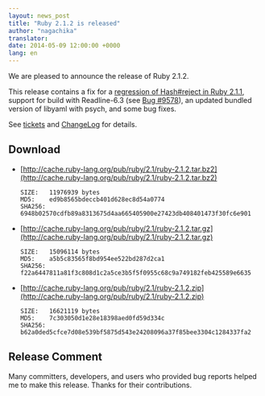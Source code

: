 ```yaml
---
layout: news_post
title: "Ruby 2.1.2 is released"
author: "nagachika"
translator:
date: 2014-05-09 12:00:00 +0000
lang: en
---
```


We are pleased to announce the release of Ruby 2.1.2.

This release contains a fix for a
[regression of Hash#reject in Ruby 2.1.1](https://www.ruby-lang.org/en/news/2014/03/10/regression-of-hash-reject-in-ruby-2-1-1/),
support for build with Readline-6.3
(see [Bug #9578](https://bugs.ruby-lang.org/issues/9578)),
an updated bundled version of libyaml with psych, and some bug fixes.

See [tickets](https://bugs.ruby-lang.org/projects/ruby-21/issues?set_filter=1&amp;status_id=5)
and [ChangeLog](http://svn.ruby-lang.org/repos/ruby/tags/v2_1_2/ChangeLog)
for details.

## Download

* [http://cache.ruby-lang.org/pub/ruby/2.1/ruby-2.1.2.tar.bz2](http://cache.ruby-lang.org/pub/ruby/2.1/ruby-2.1.2.tar.bz2)

      SIZE:   11976939 bytes
      MD5:    ed9b8565bdeccb401d628ec8d54a0774
      SHA256: 6948b02570cdfb89a8313675d4aa665405900e27423db408401473f30fc6e901

* [http://cache.ruby-lang.org/pub/ruby/2.1/ruby-2.1.2.tar.gz](http://cache.ruby-lang.org/pub/ruby/2.1/ruby-2.1.2.tar.gz)

      SIZE:   15096114 bytes
      MD5:    a5b5c83565f8bd954ee522bd287d2ca1
      SHA256: f22a6447811a81f3c808d1c2a5ce3b5f5f0955c68c9a749182feb425589e6635

* [http://cache.ruby-lang.org/pub/ruby/2.1/ruby-2.1.2.zip](http://cache.ruby-lang.org/pub/ruby/2.1/ruby-2.1.2.zip)

      SIZE:   16621119 bytes
      MD5:    7c303050d1e28e18398aed0fd59d334c
      SHA256: b62a0ded5cfce7d08e539bf5875d543e24208096a37f85bee3304c1284337fa2

## Release Comment

Many committers, developers, and users who provided bug reports helped me to make this release.
Thanks for their contributions.
